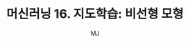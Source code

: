 ---
layout: post
title: "머신러닝 16. 지도학습: 비선형 모형"
author: "MJ"
categories: [science, statistical_method]
tags: [statistics, machinelearning, multicampus, bigdata_analysis_edu, GNT]
image: 
---